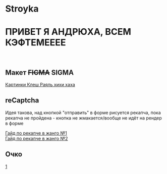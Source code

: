 # Stroyka
<h1>ПРИВЕТ Я АНДРЮХА, ВСЕМ КЭФТЕМЕЕЕЕ</h1>
</br>
<h2>Макет <del>FIGMA</del> SIGMA</h2>
<a href="https://www.figma.com/file/ud8ovmuSMlHlI87WV5I5qi/Templates-%2310.-More-on-Figma.info-(Copy)?node-id=0%3A1&t=UdMjUAwbe1gVEtgG-1">Картинки Клеш Раяль хихи хаха</a>
</br>
<h2>reCaptcha</h2>
<p>Идея такова, над кнопкой "отправить" в форме рисуется рекапча, пока рекапча не пройдена - кнопка не жмакается/вообще не идёт на рендер в форме</p>
<a href="https://www.geeksforgeeks.org/how-to-add-google-recaptcha-to-django-forms/">Гайд по рекапче в жанго №1</a>
</br>
<a href="https://pypi.org/project/django-recaptcha/">Гайд по рекапче в жанго №2</a>
</br>
<h2>Очко</h2>
<a href="https://www.internet-technologies.ru/articles/sozdanie-karuseli-s-pom-css-scroll-snap-i-js.html/">1</a>
